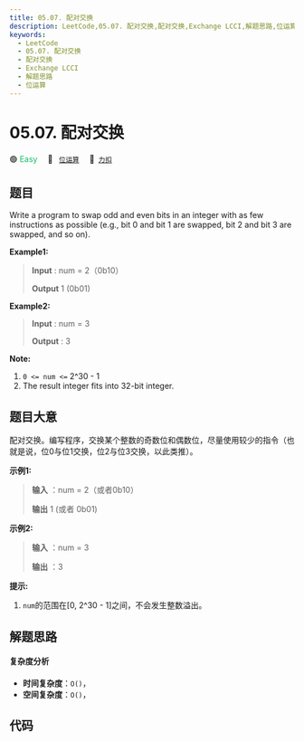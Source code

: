 ```yaml
---
title: 05.07. 配对交换
description: LeetCode,05.07. 配对交换,配对交换,Exchange LCCI,解题思路,位运算
keywords:
  - LeetCode
  - 05.07. 配对交换
  - 配对交换
  - Exchange LCCI
  - 解题思路
  - 位运算
---
```


# 05.07. 配对交换

🟢 <font color=#15bd66>Easy</font>&emsp; 🔖&ensp; [`位运算`](/tag/bit-manipulation.md)&emsp; 🔗&ensp;[`力扣`](https://leetcode.cn/problems/exchange-lcci)

## 题目

Write a program to swap odd and even bits in an integer with as few
instructions as possible (e.g., bit 0 and bit 1 are swapped, bit 2 and bit 3
are swapped, and so on).

**Example1:**

> 
> 
> 
> 
> 
> **Input** : num = 2（0b10）
> 
> **Output** 1 (0b01)

**Example2:**

> 
> 
> 
> 
> 
> **Input** : num = 3
> 
> **Output** : 3
> 
> 

**Note:**

  1. `0 <= num <=` 2^30 - 1
  2. The result integer fits into 32-bit integer.


## 题目大意

配对交换。编写程序，交换某个整数的奇数位和偶数位，尽量使用较少的指令（也就是说，位0与位1交换，位2与位3交换，以此类推）。

**示例1:**

> 
> 
> 
> 
> 
> **输入** ：num = 2（或者0b10）
> 
> **输出** 1 (或者 0b01)
> 
> 

**示例2:**

> 
> 
> 
> 
> 
> **输入** ：num = 3
> 
> **输出** ：3
> 
> 

**提示:**

  1. `num`的范围在[0, 2^30 - 1]之间，不会发生整数溢出。


## 解题思路

#### 复杂度分析

- **时间复杂度**：`O()`，
- **空间复杂度**：`O()`，

## 代码

```javascript

```